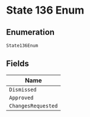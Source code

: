 
# State 136 Enum

## Enumeration

`State136Enum`

## Fields

| Name |
|  --- |
| `Dismissed` |
| `Approved` |
| `ChangesRequested` |

